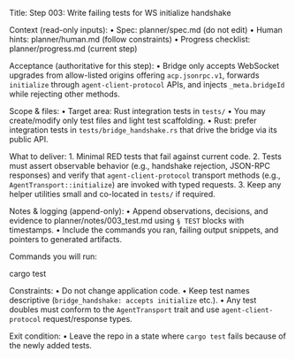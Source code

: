 Title: Step 003: Write failing tests for WS initialize handshake

Context (read-only inputs):
    • Spec: planner/spec.md (do not edit)
    • Human hints: planner/human.md (follow constraints)
    • Progress checklist: planner/progress.md (current step)

Acceptance (authoritative for this step):
    • Bridge only accepts WebSocket upgrades from allow-listed origins offering `acp.jsonrpc.v1`, forwards `initialize` through `agent-client-protocol` APIs, and injects `_meta.bridgeId` while rejecting other methods.

Scope & files:
    • Target area: Rust integration tests in `tests/`
    • You may create/modify only test files and light test scaffolding.
    • Rust: prefer integration tests in `tests/bridge_handshake.rs` that drive the bridge via its public API.

What to deliver:
    1. Minimal RED tests that fail against current code.
    2. Tests must assert observable behavior (e.g., handshake rejection, JSON-RPC responses) and verify that `agent-client-protocol` transport methods (e.g., `AgentTransport::initialize`) are invoked with typed requests.
    3. Keep any helper utilities small and co-located in `tests/` if required.

Notes & logging (append-only):
    • Append observations, decisions, and evidence to planner/notes/003_test.md using `§ TEST` blocks with timestamps.
    • Include the commands you ran, failing output snippets, and pointers to generated artifacts.

Commands you will run:

cargo test

Constraints:
    • Do not change application code.
    • Keep test names descriptive (`bridge_handshake: accepts initialize` etc.).
    • Any test doubles must conform to the `AgentTransport` trait and use `agent-client-protocol` request/response types.

Exit condition:
    • Leave the repo in a state where `cargo test` fails because of the newly added tests.
